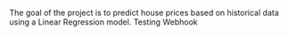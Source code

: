 The goal of the project is to predict house prices based on historical data using a Linear Regression model. 
T e s t i n g   W e b h o o k  
 